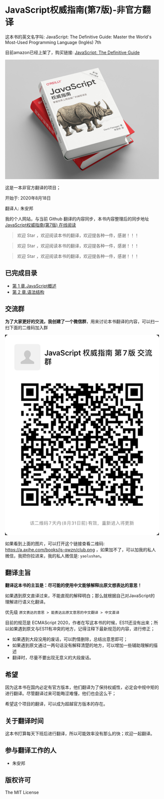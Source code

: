 # JavaScript权威指南(第7版)-非官方翻译

这本书的英文名字叫: JavaScript: The Definitive Guide: Master the World's Most-Used Programming Language (Inglés) 7th

目前amazon已经上架了，购买链接:  [JavaScript: The Definitive Guide](https://www.amazon.com/-/zh/JavaScript-Definitive-Most-Used-Programming-Language-dp-1491952024/dp/1491952024/)

![](./book-preview-900.jpg)

这是一本非官方翻译的项目；

开始于: 2020年8月18日

翻译人: 朱安邦

我的个人网站，与当前 Github 翻译的内容同步，本书内容整理后的同步地址 [JavaScript权威指南(第7版) 在线阅读](https://www.axihe.com/books/js-qwzn/home.html) 

> 欢迎 Star ，欢迎阅读本书的翻译，欢迎提各种一件，感谢！！！

> 欢迎 Star ，欢迎阅读本书的翻译，欢迎提各种一件，感谢！！！

> 欢迎 Star ，欢迎阅读本书的翻译，欢迎提各种一件，感谢！！！

## 已完成目录

- [第 1 章.JavaScript概述](./010.JavaScript概述.md)
- [第 2 章.语法结构](./020.语法结构.md)

## 交流群

**为了大家更好的交流，我创建了一个微信群**，用来讨论本书翻译的内容，可以扫一扫下面的二维码加入群

![](./img/club.png)

如果看到上面的图片，可以打开这个链接查看二维码: <https://a.axihe.com/books/js-qwzn/club.png> ，如果加不了，可以加我的私人微信，我把你拉进来，我的私人微信是: `yaolushan`。

## 翻译主旨

**翻译这本书的主旨是：尽可能的使用中文能够解释出原文想表达的意思！**

如果遇到原文直译过来，不能直观的解释明白；那么就根据自己对JavaScript的理解进行语义化翻译。

优先级 `原文表达的意思 > 能表达出原文意思的中文翻译 > 中文直译`

目前的规范是 ECMAScript 2020，作者在写这本书的时候，ES11还没有出来；所以如果遇到原文与ES11有冲突的地方，记得注释下最新规范的内容，进行修正；

- 如果遇到大段没用的废话，可以酌情删除，总结出意思即可；
- 如果遇到原文通过一两句话没有解释清楚的地方，可以增加一些辅助理解的描述
- 翻译时，尽量不要出现无意义的大段废话。

## 希望

因为这本书在国内必定有官方版本，他们翻译为了保持权威性，必定会中规中矩的进行翻译。尽管翻译过来可能晦涩难懂，他们也会这么干；

希望这个项目的翻译，可以成为超越官方版本的存在。

## 关于翻译时间

这本书打算每天下班后进行翻译，所以可能效率没有那么的快；欢迎一起翻译。

## 参与翻译工作的人

- 朱安邦

## 版权许可

The MIT License